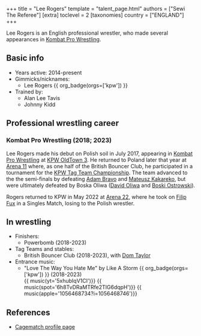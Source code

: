 +++
title = "Lee Rogers"
template = "talent_page.html"
authors = ["Sewi The Referee"]
[extra]
toclevel = 2
[taxonomies]
country = ["ENGLAND"]
+++

Lee Rogers is an English professional wrestler, who made several appearances in [Kombat Pro Wrestling](@/o/kpw.md).

## Basic info

* Years active: 2014-present
* Gimmicks/nicknames:
  - Lee Rogers {{ org_badge(orgs=['kpw']) }}
* Trained by:
  - Alan Lee Tavis
  - Johnny Kidd

## Professional wrestling career

### Kombat Pro Wrestling (2018; 2023)

Lee Rogers made his debut on Polish soil in July 2017, appearing in [Kombat Pro Wrestling](@/o/kpw.md) at [KPW OldTown 3](@/e/kpw/2018-07-14-kpw-oldtown-3.md).
He returned to Poland later that year at [Arena 11](@/e/kpw/2018-11-03-kpw-arena-11.md) where, as one half of the British Bouncer Club,
he participated in a tournament for the [KPW Tag Team Championship](@/c/kpw-tag-team-championship.md).
The team advanced to the the semi-finals by defeating [Adam Bravo](@/w/adam-bravo.md) and [Mateusz Kakareko](@/w/mateusz-kakareko.md), but were ultimately
defeated by Boska Oliwa ([David Oliwa](@/w/david-oliwa.md) and [Boski Ostrowski](@/w/ostrowski.md)).

Rogers returned to KPW in May 2022 at [Arena 22](@/e/kpw/2023-05-19-kpw-arena-22.md), where he took on [Filip Fux](@/w/filip-fux.md) in a Singles Match, losing to the Polish wrestler.

## In wrestling

* Finishers:
  - Powerbomb (2018-2023)
* Tag Teams and stables:
  - British Bouncer Club (2018-2023), with [Dom Taylor](@/w/dom-taylor.md)
* Entrance music:
  - "Love The Way You Hate Me" by Like A Storm
 {{ org_badge(orgs=['kpw']) }} (2018-2023)<br>
 {{ music(yt='5xhubIqV1CI')}}
 {{ music(spot='6h8TvDRaMTRfe2TIG6dqpH')}}
 {{ music(apple='1056468734?i=1056468746')}}

## References

* [Cagematch profile page](https://www.cagematch.net/?id=2&nr=29957)
